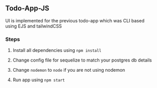 ## Todo-App-JS
UI is implemented for the previous todo-app which was CLI based<br>
using EJS and tailwindCSS

### Steps

1. Install all dependencies using
`npm install`

2. Change config file for sequelize to match your postgres db details

3. Change `nodemon` to `node`
if you are not using nodemon

4. Run app using `npm start`

